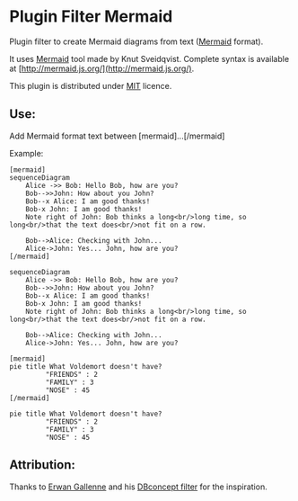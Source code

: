 # Plugin Filter Mermaid
Plugin filter to create Mermaid diagrams from text ([Mermaid](http://mermaid.js.org/) format).

It uses [Mermaid](https://mermaid.js.org/) tool made by Knut Sveidqvist.
Complete syntax is available at [http://mermaid.js.org/](http://mermaid.js.org/).

This plugin is distributed under [MIT](https://opensource.org/license/mit) licence.

## Use:
Add Mermaid format text between [mermaid]...[/mermaid]

Example:
```
[mermaid]
sequenceDiagram
    Alice ->> Bob: Hello Bob, how are you?
    Bob-->>John: How about you John?
    Bob--x Alice: I am good thanks!
    Bob-x John: I am good thanks!
    Note right of John: Bob thinks a long<br/>long time, so long<br/>that the text does<br/>not fit on a row.

    Bob-->Alice: Checking with John...
    Alice->John: Yes... John, how are you?
[/mermaid]
```
```mermaid
sequenceDiagram
    Alice ->> Bob: Hello Bob, how are you?
    Bob-->>John: How about you John?
    Bob--x Alice: I am good thanks!
    Bob-x John: I am good thanks!
    Note right of John: Bob thinks a long<br/>long time, so long<br/>that the text does<br/>not fit on a row.

    Bob-->Alice: Checking with John...
    Alice->John: Yes... John, how are you?
```
```
[mermaid]
pie title What Voldemort doesn't have?
         "FRIENDS" : 2
         "FAMILY" : 3
         "NOSE" : 45
[/mermaid]
```
```mermaid
pie title What Voldemort doesn't have?
         "FRIENDS" : 2
         "FAMILY" : 3
         "NOSE" : 45
```
## Attribution:

Thanks to [Erwan Gallenne](https://github.com/erwang) and his [DBconcept filter](https://github.com/erwang/filter_dbconcept) for the inspiration.